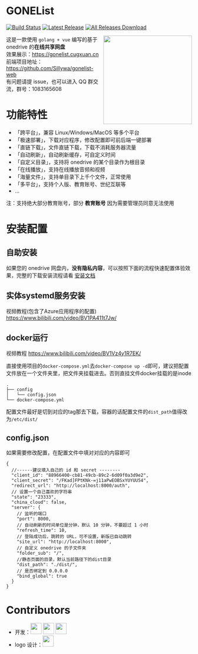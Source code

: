 # GONEList

[![Build Status](https://travis-ci.org/cugxuan/gonelist.svg)](https://travis-ci.org/cugxuan/gonelist)
[![Latest Release](https://img.shields.io/github/release/cugxuan/gonelist.svg)](../../releases)
[![All Releases Download](https://img.shields.io/github/downloads/cugxuan/gonelist/total.svg)](../../releases)


<img align="right" width="240" src="https://github.com/cugxuan/gonelist/wiki/img/logo/logo.png">


这是一款使用 `golang + vue` 编写的基于 onedrive 的**在线共享网盘**  
效果展示：https://gonelist.cugxuan.cn  
前端项目地址：https://github.com/Sillywa/gonelist-web  
有问题请提 issue，也可以进入 QQ 群交流，群号：1083165608

# 功能特性

- 「跨平台」，兼容 Linux/Windows/MacOS 等多个平台
- 「极速部署」，下载对应程序，修改配置即可前后端一键部署
- 「直链下载」，文件直链下载，下载不消耗服务器流量
- 「自动刷新」，自动刷新缓存，可自定义时间
- 「自定义目录」，支持将 onedrive 的某个目录作为根目录
- 「在线播放」，支持在线播放音频和视频
- 「海量文件」，支持单目录下上千个文件，正常使用
- 「多平台」，支持个人版、教育账号、世纪互联等
- ...

注：支持绝大部分教育账号，部分 **教育账号** 因为需要管理员同意无法使用

# 安装配置

## 自助安装

如果您的 onedrive 网盘内，**没有隐私内容**，可以按照下面的流程快速配置体验效果，完整的下载安装流程请看 [安装文档](https://github.com/cugxuan/gonelist/wiki/Install)  

## 实体systemd服务安装

视频教程(包含了Azure应用程序的配置) https://www.bilibili.com/video/BV1PA411t7Jw/


## docker运行
视频教程 https://www.bilibili.com/video/BV1Vz4y1R7EK/

直接使用项目的`docker-compose.yml`去`docker-compose up -d`即可，建议把配置文件放在一个文件夹里，把文件夹挂载进去。否则直挂文件docker挂载的是inode
```
.
├── config
│   └── config.json
└── docker-compose.yml
```
配置文件最好是切到对应的tag那去下载，容器的话配置文件的`dist_path`值得改为`/etc/dist/`

## config.json

如果需要修改配置，在配置文件中填对对应的内容即可
```
{
  //------建议填入自己的 id 和 secret --------
  "client_id": "88966400-cb81-49cb-89c2-6d09f0a3d9e2",
  "client_secret": "/FKad]FPtKNk-=j11aPwEOBSxYUYUU54",
  "redirect_url": "http://localhost:8000/auth",
  // 设置一个自己喜欢的字符串
  "state": "23333",
  "china_cloud": false,
  "server": {
    // 监听的端口
    "port": 8000,
    // 自动刷新的时间单位是分钟，默认 10 分钟，不要超过 1 小时
    "refresh_time": 10,
    // 登陆成功后，跳转的 URL，可不设置，新版已自动跳转
    "site_url": "http://localhost:8000",
    // 自定义 onedrive 的子文件夹
    "folder_sub": "/",
    //静态页面的目录，默认当前路径下的dist目录
    "dist_path": "./dist/",
    // 是否绑定到 0.0.0.0
    "bind_global": true
  }
}
```

# Contributors

- 开发：<a href="https://github.com/cugxuan"><img src="https://avatars1.githubusercontent.com/u/23120372?s=400&v=4" width="30"></a>
<a href="https://github.com/Sillywa/"><img src="https://avatars0.githubusercontent.com/u/22909601?s=400&v=4" width="30"></a>
<a href="https://github.com/zhangguanzhang"><img src="https://avatars3.githubusercontent.com/u/18641678?s=400&v=4" width="30"></a>
- logo 设计：<a href="http://lambertchan.me/"><img src="https://avatars0.githubusercontent.com/u/39192150?s=400&v=4" width="30"></a>